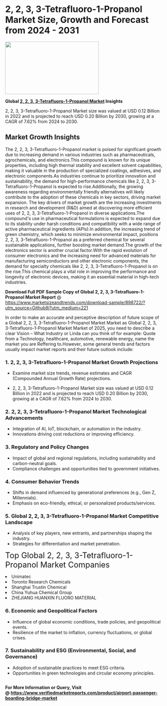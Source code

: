 <H1>2, 2, 3, 3-Tetrafluoro-1-Propanol Market Size, Growth and Forecast from 2024 - 2031</H1><img class="aligncenter size-medium wp-image-584254" src="https://thirdeyenews.in/wp-content/uploads/2024/09/Global-Market-Research-300x168.jpeg" alt="" width="300" height="168" /><p><strong>Global&nbsp;<a href="https://www.marketsizeandtrends.com/download-sample/898722/?utm_source=Github8j?utm_medium=221">2, 2, 3, 3-Tetrafluoro-1-Propanol Market</a> Insights</strong></p><p>2, 2, 3, 3-Tetrafluoro-1-Propanol Market size was valued at USD 0.12 Billion in 2022 and is projected to reach USD 0.20 Billion by 2030, growing at a CAGR of 7.62% from 2024 to 2030.</p><p><h2>Market Growth Insights</h2> The 2, 2, 3, 3-Tetrafluoro-1-Propanol market is poised for significant growth due to increasing demand in various industries such as pharmaceuticals, agrochemicals, and electronics.This compound is known for its unique properties, including high thermal stability and excellent solvent capabilities, making it valuable in the production of specialized coatings, adhesives, and electronic components.As industries continue to prioritize innovation and sustainability, the demand for high-performance chemicals like 2, 2, 3, 3-Tetrafluoro-1-Propanol is expected to rise.Additionally, the growing awareness regarding environmentally friendly alternatives will likely contribute to the adoption of these chemicals in key sectors, driving market expansion. The key drivers of market growth are the increasing investments in research and development (R&D) aimed at discovering more efficient uses of 2, 2, 3, 3-Tetrafluoro-1-Propanol in diverse applications.The compound's use in pharmaceutical formulations is expected to expand due to its stability under harsh conditions and compatibility with a wide range of active pharmaceutical ingredients (APIs).In addition, the increasing trend of green chemistry, which seeks to minimize environmental impact, positions 2, 2, 3, 3-Tetrafluoro-1-Propanol as a preferred chemical for several sustainable applications, further boosting market demand.The growth of the electronics sector is another crucial factor.With the rapid evolution of consumer electronics and the increasing need for advanced materials for manufacturing semiconductors and other electronic components, the demand for specialty chemicals like 2, 2, 3, 3-Tetrafluoro-1-Propanol is on the rise.This chemical plays a vital role in improving the performance and longevity of electronic devices, making it an essential material in high-tech industries.</p><p><span class=""><strong>Download Full PDF Sample Copy of Global 2, 2, 3, 3-Tetrafluoro-1-Propanol Market Report</strong> @ <a href="https://www.marketsizeandtrends.com/download-sample/898722/?utm_source=Github8j?utm_medium=221" target="_blank">https://www.marketsizeandtrends.com/download-sample/898722/?utm_source=Github8j?utm_medium=221</a></span></p><p>In order to make an accurate and perceptive description of future scope of a Global&nbsp;2, 2, 3, 3-Tetrafluoro-1-Propanol Market Market as Global&nbsp;2, 2, 3, 3-Tetrafluoro-1-Propanol Market Market of 2025, you need to describe a clear Vision &ndash; What Industry or Linda can you think of for example: Quote from a Technology, healthcare, automotive, renewable energy, name the market you are Reffering to.However, some general trends and factors usually impact market reports and their future outlook include:</p><h3>1.&nbsp;<strong>2, 2, 3, 3-Tetrafluoro-1-Propanol Market Growth Projections</strong></h3><ul><li>Examine market size trends, revenue estimates and CAGR (Compounded Annual Growth Rate) projections.</li><li><p>2, 2, 3, 3-Tetrafluoro-1-Propanol Market size was valued at USD 0.12 Billion in 2022 and is projected to reach USD 0.20 Billion by 2030, growing at a CAGR of 7.62% from 2024 to 2030.</p></li></ul><h3>2.&nbsp;<strong>2, 2, 3, 3-Tetrafluoro-1-Propanol Market Technological Advancements</strong></h3><ul><li>Integration of AI, IoT, blockchain, or automation in the industry.</li><li>Innovations driving cost reductions or improving efficiency.</li></ul><h3>3.&nbsp;<strong>Regulatory and Policy Changes</strong></h3><ul><li>Impact of global and regional regulations, including sustainability and carbon-neutral goals.</li><li>Compliance challenges and opportunities tied to government initiatives.</li></ul><h3>4.&nbsp;<strong>Consumer Behavior Trends</strong></h3><ul><li>Shifts in demand influenced by generational preferences (e.g., Gen Z, Millennials).</li><li>Emphasis on eco-friendly, ethical, or personalized products/services.</li></ul><h3>5.&nbsp;<strong>Global 2, 2, 3, 3-Tetrafluoro-1-Propanol Market Competitive Landscape</strong></h3><ul><li>Analysis of key players, new entrants, and partnerships shaping the industry.</li><li>Strategies for differentiation and market penetration.</li></ul><p data-pm-slice="1 1 []"><span style="color: inherit; font-family: inherit; font-size: 25px;">Top Global 2, 2, 3, 3-Tetrafluoro-1-Propanol Market Companies</span></p><div class="" data-test-id=""><p><li>Unimatec</li><li> Toronto Research Chemicals</li><li> Shanghai Trustin Chemical</li><li> China Yuhua Chemical Group</li><li> ZHEJIANG HUANXIN FLUORO MATERIAL</li></p></div><h3>6.&nbsp;<strong>Economic and Geopolitical Factors</strong></h3><ul><li>Influence of global economic conditions, trade policies, and geopolitical events.</li><li>Resilience of the market to inflation, currency fluctuations, or global crises.</li></ul><h3>7.&nbsp;<strong>Sustainability and ESG (Environmental, Social, and Governance)</strong></h3><ul><li>Adoption of sustainable practices to meet ESG criteria.</li><li>Opportunities in green technologies and circular economy principles.</li></ul><h2><strong style="font-size: 14px;">For More Information or Query, Visit @&nbsp;</strong><a style="background-color: #ffffff; font-size: 14px;" href="https://www.marketsizeandtrends.com/report/2-2-3-3-tetrafluoro-1-propanol-market/" target="_blank">https://www.verifiedmarketreports.com/product/airport-passenger-boarding-bridge-market</a></h2>